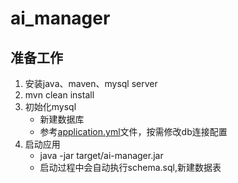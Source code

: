 # ai_manager
## 准备工作
1. 安装java、maven、mysql server
2. mvn clean install 
3. 初始化mysql
    * 新建数据库
    * 参考[application.yml](src%2Fmain%2Fresources%2Fapplication.yml)文件，按需修改db连接配置
4. 启动应用
    * java -jar target/ai-manager.jar
    * 启动过程中会自动执行schema.sql,新建数据表

